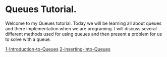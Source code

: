 # Queues Tutorial.

Welcome to my Queues tutorial. Today we will be learning all about queues and there implementation when we are programing. I will discuss several different methods used for using queues and then present a problem for us to solve with a queue. 


[1-Introduction-to-Queues](introduction_to_queues.md)
[2-inserting-into-Queues]()
